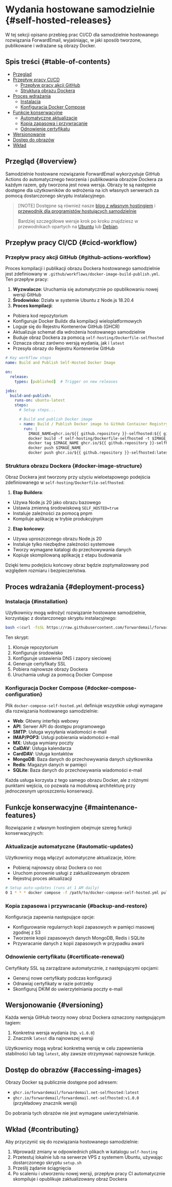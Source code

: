 # Wydania hostowane samodzielnie {#self-hosted-releases}

W tej sekcji opisano przebieg prac CI/CD dla samodzielnie hostowanego rozwiązania ForwardEmail, wyjaśniając, w jaki sposób tworzone, publikowane i wdrażane są obrazy Docker.

## Spis treści {#table-of-contents}

* [Przegląd](#overview)
* [Przepływ pracy CI/CD](#cicd-workflow)
  * [Przepływ pracy akcji GitHub](#github-actions-workflow)
  * [Struktura obrazu Dockera](#docker-image-structure)
* [Proces wdrażania](#deployment-process)
  * [Instalacja](#installation)
  * [Konfiguracja Docker Compose](#docker-compose-configuration)
* [Funkcje konserwacyjne](#maintenance-features)
  * [Automatyczne aktualizacje](#automatic-updates)
  * [Kopia zapasowa i przywracanie](#backup-and-restore)
  * [Odnowienie certyfikatu](#certificate-renewal)
* [Wersjonowanie](#versioning)
* [Dostęp do obrazów](#accessing-images)
* [Wkład](#contributing)

## Przegląd {#overview}

Samodzielnie hostowane rozwiązanie ForwardEmail wykorzystuje GitHub Actions do automatycznego tworzenia i publikowania obrazów Dockera za każdym razem, gdy tworzona jest nowa wersja. Obrazy te są następnie dostępne dla użytkowników do wdrożenia na ich własnych serwerach za pomocą dostarczonego skryptu instalacyjnego.

> \[!NOTE]
> Dostępne są również nasze [blog z własnym hostingiem](https://forwardemail.net/blog/docs/self-hosted-solution) i [przewodnik dla programistów hostujących samodzielnie](https://forwardemail.net/self-hosted)
>
> Bardziej szczegółowe wersje krok po kroku znajdziesz w przewodnikach opartych na [Ubuntu](https://forwardemail.net/guides/selfhosted-on-ubuntu) lub [Debian](https://forwardemail.net/guides/selfhosted-on-debian).

## Przepływ pracy CI/CD {#cicd-workflow}

### Przepływ pracy akcji GitHub {#github-actions-workflow}

Proces kompilacji i publikacji obrazu Dockera hostowanego samodzielnie jest zdefiniowany w `.github/workflows/docker-image-build-publish.yml`. Ten przepływ pracy:

1. **Wyzwalacze**: Uruchamia się automatycznie po opublikowaniu nowej wersji GitHub
2. **Środowisko**: Działa w systemie Ubuntu z Node.js 18.20.4
3. **Proces kompilacji**:
* Pobiera kod repozytorium
* Konfiguruje Docker Buildx dla kompilacji wieloplatformowych
* Loguje się do Rejestru Kontenerów GitHub (GHCR)
* Aktualizuje schemat dla wdrożenia hostowanego samodzielnie
* Buduje obraz Dockera za pomocą `self-hosting/Dockerfile-selfhosted`
* Oznacza obraz zarówno wersją wydania, jak i `latest`
* Przesyła obrazy do Rejestru Kontenerów GitHub

```yaml
# Key workflow steps
name: Build and Publish Self-Hosted Docker Image

on:
  release:
    types: [published]  # Trigger on new releases

jobs:
  build-and-publish:
    runs-on: ubuntu-latest
    steps:
      # Setup steps...

      # Build and publish Docker image
      - name: Build / Publish Docker image to GitHub Container Registry
        run: |
          IMAGE_NAME=ghcr.io/${{ github.repository }}-selfhosted:${{ github.ref_name }}
          docker build -f self-hosting/Dockerfile-selfhosted -t $IMAGE_NAME .
          docker tag $IMAGE_NAME ghcr.io/${{ github.repository }}-selfhosted:latest
          docker push $IMAGE_NAME
          docker push ghcr.io/${{ github.repository }}-selfhosted:latest
```

### Struktura obrazu Dockera {#docker-image-structure}

Obraz Dockera jest tworzony przy użyciu wieloetapowego podejścia zdefiniowanego w `self-hosting/Dockerfile-selfhosted`:

1. **Etap Buildera**:
* Używa Node.js 20 jako obrazu bazowego
* Ustawia zmienną środowiskową `SELF_HOSTED=true`
* Instaluje zależności za pomocą pnpm
* Kompiluje aplikację w trybie produkcyjnym

2. **Etap końcowy**:
* Używa uproszczonego obrazu Node.js 20
* Instaluje tylko niezbędne zależności systemowe
* Tworzy wymagane katalogi do przechowywania danych
* Kopiuje skompilowaną aplikację z etapu budowania

Dzięki temu podejściu końcowy obraz będzie zoptymalizowany pod względem rozmiaru i bezpieczeństwa.

## Proces wdrażania {#deployment-process}

### Instalacja {#installation}

Użytkownicy mogą wdrożyć rozwiązanie hostowane samodzielnie, korzystając z dostarczonego skryptu instalacyjnego:

```bash
bash <(curl -fsSL https://raw.githubusercontent.com/forwardemail/forwardemail.net/refs/heads/master/self-hosting/setup.sh)
```

Ten skrypt:

1. Klonuje repozytorium
2. Konfiguruje środowisko
3. Konfiguruje ustawienia DNS i zapory sieciowej
4. Generuje certyfikaty SSL
5. Pobiera najnowsze obrazy Dockera
6. Uruchamia usługi za pomocą Docker Compose

### Konfiguracja Docker Compose {#docker-compose-configuration}

Plik `docker-compose-self-hosted.yml` definiuje wszystkie usługi wymagane dla rozwiązania hostowanego samodzielnie:

* **Web**: Główny interfejs webowy
* **API**: Serwer API do dostępu programowego
* **SMTP**: Usługa wysyłania wiadomości e-mail
* **IMAP/POP3**: Usługi pobierania wiadomości e-mail
* **MX**: Usługa wymiany poczty
* **CalDAV**: Usługa kalendarza
* **CardDAV**: Usługa kontaktów
* **MongoDB**: Baza danych do przechowywania danych użytkownika
* **Redis**: Magazyn danych w pamięci
* **SQLite**: Baza danych do przechowywania wiadomości e-mail

Każda usługa korzysta z tego samego obrazu Docker, ale z różnymi punktami wejścia, co pozwala na modułową architekturę przy jednoczesnym uproszczeniu konserwacji.

## Funkcje konserwacyjne {#maintenance-features}

Rozwiązanie z własnym hostingiem obejmuje szereg funkcji konserwacyjnych:

### Aktualizacje automatyczne {#automatic-updates}

Użytkownicy mogą włączyć automatyczne aktualizacje, które:

* Pobieraj najnowszy obraz Dockera co noc
* Uruchom ponownie usługi z zaktualizowanym obrazem
* Rejestruj proces aktualizacji

```bash
# Setup auto-updates (runs at 1 AM daily)
0 1 * * * docker compose -f /path/to/docker-compose-self-hosted.yml pull && docker compose -f /path/to/docker-compose-self-hosted.yml up -d >> /var/log/autoupdate.log 2>&1
```

### Kopia zapasowa i przywracanie {#backup-and-restore}

Konfiguracja zapewnia następujące opcje:

* Konfigurowanie regularnych kopii zapasowych w pamięci masowej zgodnej z S3
* Tworzenie kopii zapasowych danych MongoDB, Redis i SQLite
* Przywracanie danych z kopii zapasowych w przypadku awarii

### Odnowienie certyfikatu {#certificate-renewal}

Certyfikaty SSL są zarządzane automatycznie, z następującymi opcjami:

* Generuj nowe certyfikaty podczas konfiguracji
* Odnawiaj certyfikaty w razie potrzeby
* Skonfiguruj DKIM do uwierzytelniania poczty e-mail

## Wersjonowanie {#versioning}

Każda wersja GitHub tworzy nowy obraz Dockera oznaczony następującym tagiem:

1. Konkretna wersja wydania (np. `v1.0.0`)
2. Znacznik `latest` dla najnowszej wersji

Użytkownicy mogą wybrać konkretną wersję w celu zapewnienia stabilności lub tag `latest`, aby zawsze otrzymywać najnowsze funkcje.

## Dostęp do obrazów {#accessing-images}

Obrazy Docker są publicznie dostępne pod adresem:

* `ghcr.io/forwardemail/forwardemail.net-selfhosted:latest`
* `ghcr.io/forwardemail/forwardemail.net-selfhosted:v1.0.0` (przykładowy znacznik wersji)

Do pobrania tych obrazów nie jest wymagane uwierzytelnianie.

## Wkład {#contributing}

Aby przyczynić się do rozwiązania hostowanego samodzielnie:

1. Wprowadź zmiany w odpowiednich plikach w katalogu `self-hosting`
2. Przetestuj lokalnie lub na serwerze VPS z systemem Ubuntu, używając dostarczonego skryptu `setup.sh`
3. Prześlij żądanie ściągnięcia
4. Po scaleniu i utworzeniu nowej wersji, przepływ pracy CI automatycznie skompiluje i opublikuje zaktualizowany obraz Dockera
